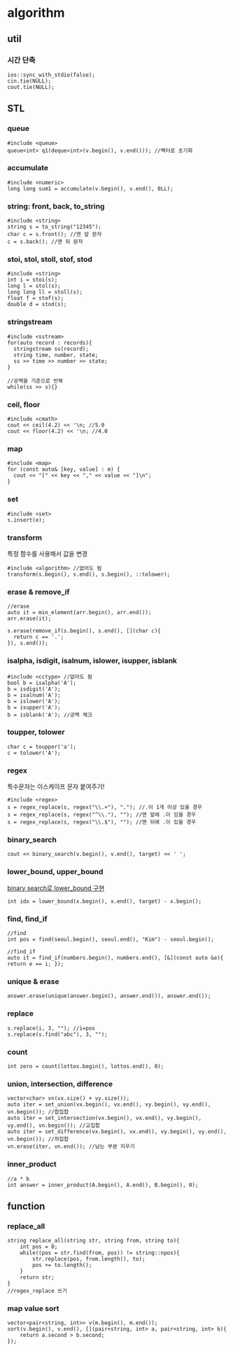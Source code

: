 # algorithm
## util
### 시간 단축
```
ios::sync_with_stdio(false);
cin.tie(NULL);
cout.tie(NULL);
```
## STL
### queue
```
#include <queue>
queue<int> q1(deque<int>(v.begin(), v.end())); //벡터로 초기화
```
### accumulate
```
#include <numeric>
long long sum1 = accumulate(v.begin(), v.end(), 0LL);
```
###  string: front, back, to_string
```
#include <string>
string s = to_string("12345");
char c = s.front(); //맨 앞 문자
c = s.back(); //맨 뒤 문자
```

### stoi, stol, stoll, stof, stod
```
#include <string>
int i = stoi(s);
long l = stol(s);
long long ll = stoll(s);
float f = stof(s);
double d = stod(s);
```

### stringstream
```
#include <sstream>
for(auto record : records){
  stringstream ss(record);
  string time, number, state;
  ss >> time >> number >> state;
}

//공백을 기준으로 반복
while(ss >> s){}
```

### ceil, floor
```
#include <cmath>
cout << ceil(4.2) << '\n; //5.0
cout << floor(4.2) << '\n; //4.0
```

### map
```
#include <map>
for (const auto& [key, value] : m) {
  cout << "[" << key << "," << value << "]\n";
}
```

### set
```
#include <set>
s.insert(e);
```

### transform
특정 함수를 사용해서 값을 변경
```
#include <algorithm> //없어도 됨
transform(s.begin(), s.end(), s.begin(), ::tolower);
```

### erase & remove_if
```
//erase
auto it = min_element(arr.begin(), arr.end());
arr.erase(it);

s.erase(remove_if(s.begin(), s.end(), [](char c){
  return c == '.';
}), s.end());
```

### isalpha, isdigit, isalnum, islower, isupper, isblank
```
#include <cctype> //없어도 됨
bool b = isalpha('A');
b = isdigit('A');
b = isalnum('A');
b = islower('A');
b = isupper('A');
b = isblank('A'); //공백 체크
```

### toupper, tolower
```
char c = toupper('a');
c = tolower('A');
```

### regex
특수문자는 이스케이프 문자 붙여주기!
```
#include <regex>
s = regex_replace(s, regex("\\.+"), "."); //.이 1개 이상 있을 경우
s = regex_replace(s, regex("^\\."), ""); //맨 앞에 .이 있을 경우
s = regex_replace(s, regex("\\.$"), ""); //맨 뒤에 .이 있을 경우
```

### binary_search
```
cout << binary_search(v.begin(), v.end(), target) << ' ';
```

### lower_bound, upper_bound
[binary search로 lower_bound 구현](https://github.com/xcelxlorx/algorithm/blob/main/boj/binary_search/%5BG2%5D%2012015%20%EA%B0%80%EC%9E%A5%20%EA%B8%B4%20%EC%A6%9D%EA%B0%80%ED%95%98%EB%8A%94%20%EB%B6%80%EB%B6%84%20%EC%88%98%EC%97%B4%202.cpp)
```
int idx = lower_bound(x.begin(), x.end(), target) - x.begin(); 		
```

### find, find_if
```
//find
int pos = find(seoul.begin(), seoul.end(), "Kim") - seoul.begin();

//find_if
auto it = find_if(numbers.begin(), numbers.end(), [&](const auto &e){ return e == i; });
```

### unique & erase
```
answer.erase(unique(answer.begin(), answer.end()), answer.end());
```

### replace
```
s.replace(i, 3, ""); //i=pos
s.replace(s.find("abc"), 3, "");
```

### count
```
int zero = count(lottos.begin(), lottos.end(), 0);
```

### union, intersection, difference
```
vector<char> vn(vx.size() + vy.size());
auto iter = set_union(vx.begin(), vx.end(), vy.begin(), vy.end(), vn.begin()); //합집합
auto iter = set_intersection(vx.begin(), vx.end(), vy.begin(), vy.end(), vn.begin()); //교집합
auto iter = set_difference(vx.begin(), vx.end(), vy.begin(), vy.end(), vn.begin()); //차집합
vn.erase(iter, vn.end()); //남는 부분 지우기
```

### inner_product
```
//a * b
int answer = inner_product(A.begin(), A.end(), B.begin(), 0);
```

## function
### replace_all
```
string replace_all(string str, string from, string to){
    int pos = 0;
    while((pos = str.find(from, pos)) != string::npos){
        str.replace(pos, from.length(), to);
        pos += to.length();
    }
    return str;
}
//regex_replace 쓰기
```

### map value sort
```
vector<pair<string, int>> v(m.begin(), m.end());
sort(v.begin(), v.end(), [](pair<string, int> a, pair<string, int> b){
    return a.second > b.second;
});
```

